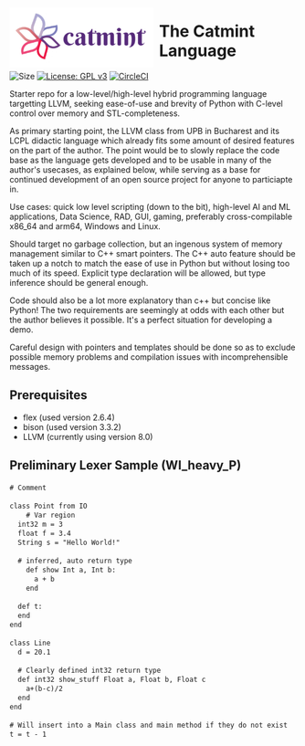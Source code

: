 <img src="Product.png"
     alt="The catmint language logo"
     style="float: left; margin-right: 10px;"
     width="50%" height="50%"/>
# The Catmint Language
![Size](https://img.shields.io/github/languages/code-size/drugescu/catmint?color=green&label=Code%20Size)
[![License: GPL v3](https://img.shields.io/badge/License-GPLv3-green.svg)](https://www.gnu.org/licenses/gpl-3.0)
[![CircleCI](https://circleci.com/gh/drugescu/catmint.svg?style=shield)](https://circleci.com/gh/drugescu/catmint)

Starter repo for a low-level/high-level hybrid programming language targetting LLVM, seeking ease-of-use and brevity of Python with C-level control over memory and STL-completeness.

As primary starting point, the LLVM class from UPB in Bucharest and its LCPL didactic language which already fits some amount of desired features on the part of the author. The point would be to slowly replace the code base as the language gets developed and to be usable in many of the author's usecases, as explained below, while serving as a base for continued development of an open source project for anyone to particiapte in.

Use cases: quick low level scripting (down to the bit), high-level AI and ML applications, Data Science, RAD, GUI, gaming, preferably cross-compilable x86_64 and arm64, Windows and Linux.

Should target no garbage collection, but an ingenous system of memory management similar to C++ smart pointers. The C++ auto feature should be taken up a notch to match the ease of use in Python but without losing too much of its speed. Explicit type declaration will be allowed, but type inference should be general enough.

Code should also be a lot more explanatory than c++ but concise like Python! The two requirements are seemingly at odds with each other but the author believes it possible. It's a perfect situation for developing a demo.

Careful design with pointers and templates should be done so as to exclude possible memory problems and compilation issues with incomprehensible messages.

## Prerequisites
* flex (used version 2.6.4)
* bison (used version 3.3.2)
* LLVM (currently using version 8.0)

## Preliminary Lexer Sample (WI_heavy_P)
```
# Comment

class Point from IO
	# Var region
  int32 m = 3
  float f = 3.4
  String s = "Hello World!"

  # inferred, auto return type
	def show Int a, Int b:
	  a + b
	end

  def t:
  end
end

class Line
  d = 20.1

  # Clearly defined int32 return type
  def int32 show_stuff Float a, Float b, Float c
    a+(b-c)/2
  end
end

# Will insert into a Main class and main method if they do not exist
t = t - 1
```
